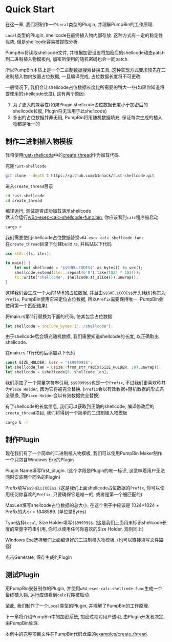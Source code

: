 # Quick Start

在这一章, 我们将制作一个`Local`类型的Plugin, 并理解PumpBin的工作原理.

`Local`类型的Plugin, shellcode在最终植入物内部存放. 这种方式有一定的稳定性优势, 但是shellcode容易被提取分析.

PumpBin将读取shellcode文件, 并根据加密设置将加密后的shellcode动态patch到二进制植入物模板内, 加密所使用的随机密码也会一同patch.

所以PumpBin本质上是一个二进制数据搜索替换工具, 这种实现方式要求预先在二进制植入物内放置占位数据, 一旦编译完成, 占位数据长度将不可更改.

一般情况下, 我们会让shellcode占位数据长度比所需要的稍大一些(如果你知道将要使用的shellcode长度), 这有两个原因:

1. 为了更大的兼容性(如果Plugin shellcode占位数据长度小于加密后的shellcode长度, Plugin将无法用于此shellcode)
1. 多出的占位数据并非无用, PumpBin将用随机数据填充, 保证每次生成的植入物都是唯一的

## 制作二进制植入物模板

我将使用[rust-shellcode](https://github.com/b1nhack/rust-shellcode)中的[create_thread](https://github.com/b1nhack/rust-shellcode/blob/main/create_thread/src/main.rs)作为加载代码.

克隆`rust-shellcode`

```sh
git clone --depth 1 https://github.com/b1nhack/rust-shellcode.git
```

进入`create_thread`目录

```sh
cd rust-shellcode
cd create_thread
```

编译运行, 测试是否成功加载演示shellcode\
默认会运行[w64-exec-calc-shellcode-func.bin](https://github.com/peterferrie/win-exec-calc-shellcode/blob/master/build/bin/w64-exec-calc-shellcode-func.bin), 你应该看到`calc`程序被启动.

```sh
cargo r
```

我们需要使用shellcode占位数据替换`w64-exec-calc-shellcode-func`\
在`create_thread`目录下创建build.rs, 并粘贴以下代码

```rust
use std::{fs, iter};

fn main() {
    let mut shellcode = "$$SHELLCODE$$".as_bytes().to_vec();
    shellcode.extend(iter::repeat(b'0').take(1024 * 1024));
    fs::write("shellcode", shellcode.as_slice()).unwrap();
}
```

这样我们会生成一个大约1MiB的占位数据, 并且由`$$SHELLCODE$$`开头(我们称其为`Prefix`, PumpBin使用它来定位占位数据, 所以`Prefix`需要保持唯一, PumpBin会使用第一个匹配结果).

将main.rs第11行替换为下面的代码, 使其包含占位数据

```rust
let shellcode = include_bytes!("../shellcode");
```

由于shellcode后会填充随机数据, 我们需要知道shellcode的长度, 以正确取出shellcode.

在main.rs 11行代码后添加以下代码

```rust
const SIZE_HOLDER: &str = "$$99999$$";
let shellcode_len = usize::from_str_radix(SIZE_HOLDER, 10).unwrap();
let shellcode = &shellcode[0..shellcode_len];
```

我们添加了一个常量字符串引用, `$$99999$$`也是一个`Prefix`, 不过我们更喜欢称其为`Place Holder`, 因为它将被完全替换.
(`Prefix`会以有效数据+随机数据的形式完全替换, 而`Place Holder`会以有效数据完全替换)

有了shellcode的长度信息, 我们可以获取到正确的shellcode, 编译修改后的`create_thread`项目, 我们将得到一个简单的二进制植入物模板

```sh
cargo b -r
```

## 制作Plugin

现在我们有了一个简单的二进制植入物模板, 我们可以使用PumpBin Maker制作一个只包含Windows Exe的Plugin

Plugin Name填写first_plugin. (这个字段是Plugin的唯一标识, 这意味着用户无法同时安装两个同名的Plugin)

Prefix填写`$$SHELLCODE$$`. (这是我们上面shellcode占位数据的`Prefix`, 你可以使用任何你喜欢的`Prefix`, 只要确保它是唯一的, 或者是第一个被匹配的)

MaxLen填写shellcode占位数据的总大小, 在这个例子中应该是 1024\*1024 + Prefix的大小 = 1048589. (单位是Bytes)

Type选择`Local`, Size Holder填写`$$99999$$`. (这是我们上面用来标识shellcode长度的常量字符串引用, 你可以使用任何你喜欢的Size Holder, 规则同上)

Windows Exe选择我们上面编译好的二进制植入物模板. (也可以直接填写文件路径)

点击Generate, 保存生成的Plugin

## 测试Plugin

用PumpBin安装制作的Plugin, 并使用`w64-exec-calc-shellcode-func`生成一个最终植入物, 运行应该看到`calc`程序被启动.

至此, 我们制作了一个`Local`类型的Plugin, 并理解了PumpBin的工作原理.

下一章将介绍PumpBin中的加密系统, 加密过程对用户透明, 由Plugin开发者决定, 由PumpBin处理.

本例中的完整项目文件在PumpBin代码仓库的[examples/create_thread](https://github.com/pumpbin/pumpbin/blob/main/examples/create_thread/src/main.rs).
